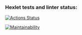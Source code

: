 ### Hexlet tests and linter status:
[![Actions Status](https://github.com/nikitaZeynalov/frontend-project-44/workflows/hexlet-check/badge.svg)](https://github.com/nikitaZeynalov/frontend-project-44/actions)

[![Maintainability](https://api.codeclimate.com/v1/badges/b96565e3b451dc9a54a3/maintainability)](https://codeclimate.com/github/nikitaZeynalov/frontend-project-44/maintainability)
